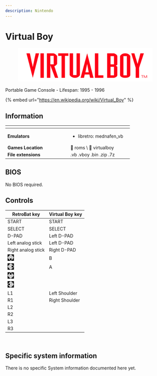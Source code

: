 ```yaml
---
description: Nintendo
---
```


# Virtual Boy

<div align="left">

<figure><img src="https://raw.githubusercontent.com/fabricecaruso/es-theme-carbon/52ff37c9e265587d006945a2ba695b5a962b3a3d/art/logos/virtualboy.svg" alt=""><figcaption></figcaption></figure>

</div>

Portable Game Console - Lifespan: 1995 - 1996

{% embed url="https://en.wikipedia.org/wiki/Virtual_Boy" %}

## Information

<table data-header-hidden><thead><tr><th width="184"></th><th></th><th data-hidden></th></tr></thead><tbody><tr><td><strong>Emulators</strong></td><td><ul><li>libretro: mednafen_vb</li></ul></td><td></td></tr><tr><td><strong>Games Location</strong></td><td><span data-gb-custom-inline data-tag="emoji" data-code="1f4c1">📁</span> roms \ <span data-gb-custom-inline data-tag="emoji" data-code="1f4c2">📂</span> virtualboy</td><td></td></tr><tr><td><strong>File extensions</strong></td><td>.vb .vboy .bin .zip .7z</td><td></td></tr></tbody></table>

## BIOS

No BIOS required.

## Controls

| RetroBat key                                                                       | Virtual Boy key |
| ---------------------------------------------------------------------------------- | --------------- |
| START                                                                              | START           |
| SELECT                                                                             | SELECT          |
| D-PAD                                                                              | Left D-PAD      |
| Left analog stick                                                                  | Left D-PAD      |
| Right analog stick                                                                 | Right D-PAD     |
| ![A](<../../../../.gitbook/assets/image (25).png>)                                 | B               |
| ![B](<../../../../.gitbook/assets/image (11).png>)                                 | A               |
| <img src="../../../../.gitbook/assets/image (45).png" alt="" data-size="original"> |                 |
| <img src="../../../../.gitbook/assets/image (43).png" alt="" data-size="line">     |                 |
| L1                                                                                 | Left Shoulder   |
| R1                                                                                 | Right Shoulder  |
| L2                                                                                 |                 |
| R2                                                                                 |                 |
| L3                                                                                 |                 |
| R3                                                                                 |                 |

<div align="left">

<figure><img src="https://i.imgur.com/L8Na7Mq.png" alt=""><figcaption></figcaption></figure>

</div>

## Specific system information

There is no specific System information documented here yet.
